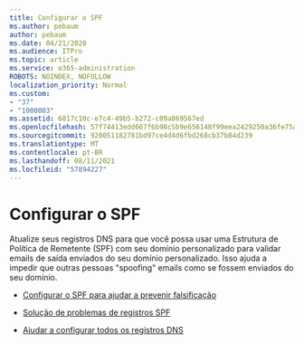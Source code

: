 ```yaml
---
title: Configurar o SPF
ms.author: pebaum
author: pebaum
ms.date: 04/21/2020
ms.audience: ITPro
ms.topic: article
ms.service: o365-administration
ROBOTS: NOINDEX, NOFOLLOW
localization_priority: Normal
ms.custom:
- "37"
- "1000003"
ms.assetid: 6817c10c-e7c4-49b5-b272-c09a869567ed
ms.openlocfilehash: 57f74413edd667f6b98c5b9e656148f99eea2429250a36fe75aa4980a368829d
ms.sourcegitcommit: 920051182781bd97ce4d4d6fbd268cb37b84d239
ms.translationtype: MT
ms.contentlocale: pt-BR
ms.lasthandoff: 08/11/2021
ms.locfileid: "57894227"
---
```

# <a name="set-up-spf"></a>Configurar o SPF

Atualize seus registros DNS para que você possa usar uma Estrutura de Política de Remetente (SPF) com seu domínio personalizado para validar emails de saída enviados do seu domínio personalizado. Isso ajuda a impedir que outras pessoas "spoofing" emails como se fossem enviados do seu domínio.
  
- [Configurar o SPF para ajudar a prevenir falsificação](https://docs.microsoft.com/microsoft-365/security/office-365-security/set-up-spf-in-office-365-to-help-prevent-spoofing)

- [Solução de problemas de registros SPF](https://docs.microsoft.com/microsoft-365/security/office-365-security/how-office-365-uses-spf-to-prevent-spoofing#SPFTroubleshoot)

- [Ajudar a configurar todos os registros DNS](https://docs.microsoft.com/microsoft-365/admin/get-help-with-domains/create-dns-records-at-any-dns-hosting-provider)
